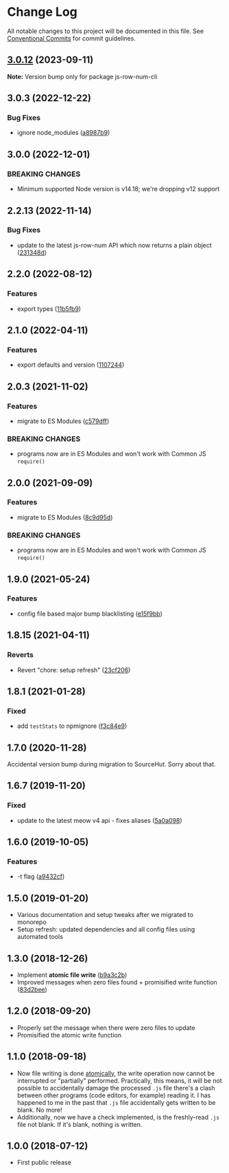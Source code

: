 # Change Log

All notable changes to this project will be documented in this file.
See [Conventional Commits](https://conventionalcommits.org) for commit guidelines.

## [3.0.12](https://github.com/codsen/codsen/compare/js-row-num-cli@3.0.11...js-row-num-cli@3.0.12) (2023-09-11)

**Note:** Version bump only for package js-row-num-cli

## 3.0.3 (2022-12-22)

### Bug Fixes

- ignore node_modules ([a8987b9](https://github.com/codsen/codsen/commit/a8987b96a7db25b0b618f66907541e9e59625e77))

## 3.0.0 (2022-12-01)

### BREAKING CHANGES

- Minimum supported Node version is v14.18; we're dropping v12 support

## 2.2.13 (2022-11-14)

### Bug Fixes

- update to the latest js-row-num API which now returns a plain object ([231348d](https://github.com/codsen/codsen/commit/231348d93988ace923dd9d663a7c084183e6b203))

## 2.2.0 (2022-08-12)

### Features

- export types ([11b5fb9](https://github.com/codsen/codsen/commit/11b5fb936ce20e0a77c3a09806773e1cd7695c50))

## 2.1.0 (2022-04-11)

### Features

- export defaults and version ([1107244](https://github.com/codsen/codsen/commit/1107244b45eff96ac1fc4ab992031ede0d10ba8c))

## 2.0.3 (2021-11-02)

### Features

- migrate to ES Modules ([c579dff](https://github.com/codsen/codsen/commit/c579dff3b23205e383035ca10ddcec671e35d0fe))

### BREAKING CHANGES

- programs now are in ES Modules and won't work with Common JS `require()`

## 2.0.0 (2021-09-09)

### Features

- migrate to ES Modules ([8c9d95d](https://github.com/codsen/codsen/commit/8c9d95d5dea0b769c2f070397141918a4893d575))

### BREAKING CHANGES

- programs now are in ES Modules and won't work with Common JS `require()`

## 1.9.0 (2021-05-24)

### Features

- config file based major bump blacklisting ([e15f9bb](https://github.com/codsen/codsen/commit/e15f9bba1c4fd5f847ac28b3f38fa6ee633f5dca))

## 1.8.15 (2021-04-11)

### Reverts

- Revert "chore: setup refresh" ([23cf206](https://github.com/codsen/codsen/commit/23cf206970a087ff0fa04e61f94d919f59ab3881))

## 1.8.1 (2021-01-28)

### Fixed

- add `testStats` to npmignore ([f3c84e9](https://github.com/codsen/codsen/commit/f3c84e95afc5514214312f913692d85b2e12eb29))

## 1.7.0 (2020-11-28)

Accidental version bump during migration to SourceHut. Sorry about that.

## 1.6.7 (2019-11-20)

### Fixed

- update to the latest meow v4 api - fixes aliases ([5a0a098](https://gitlab.com/codsen/codsen/commit/5a0a098a3dd372f6147750d161f4fea7f1f81ef4))

## 1.6.0 (2019-10-05)

### Features

- -t flag ([a9432cf](https://gitlab.com/codsen/codsen/commit/a9432cf))

## 1.5.0 (2019-01-20)

- Various documentation and setup tweaks after we migrated to monorepo
- Setup refresh: updated dependencies and all config files using automated tools

## 1.3.0 (2018-12-26)

- Implement **atomic file write** ([b9a3c2b](https://gitlab.com/codsen/codsen/tree/master/packages/js-row-num-cli/commits/b9a3c2b))
- Improved messages when zero files found + promisified write function ([83d2bee](https://gitlab.com/codsen/codsen/tree/master/packages/js-row-num-cli/commits/83d2bee))

## 1.2.0 (2018-09-20)

- Properly set the message when there were zero files to update
- Promisified the atomic write function

## 1.1.0 (2018-09-18)

- Now file writing is done [atomically](https://github.com/npm/write-file-atomic), the write operation now cannot be interrupted or "partially" performed. Practically, this means, it will be not possible to accidentally damage the processed `.js` file there's a clash between other programs (code editors, for example) reading it. I has happened to me in the past that `.js` file accidentally gets written to be blank. No more!
- Additionally, now we have a check implemented, is the freshly-read `.js` file not blank. If it's blank, nothing is written.

## 1.0.0 (2018-07-12)

- First public release
